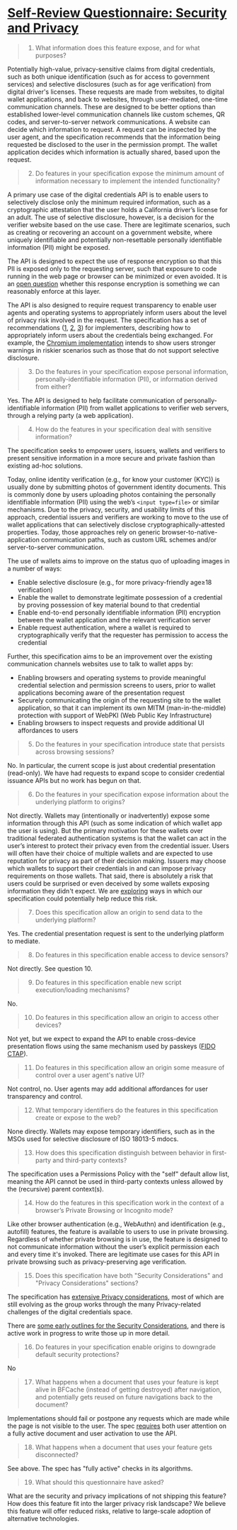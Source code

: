 # [Self-Review Questionnaire: Security and Privacy](https://w3ctag.github.io/security-questionnaire/)

> 01.  What information does this feature expose,
>      and for what purposes?

Potentially high-value, privacy-sensitive claims from digital credentials, such as both unique identification (such as for access to government services) and selective disclosures (such as for age verification) from digital driver's licenses. These requests are made from websites, to digital wallet applications, and back to websites, through user-mediated, one-time communication channels. These are designed to be better options than established lower-level communication channels like custom schemes, QR codes, and server-to-server network communications. A website can decide which information to request. A request can be inspected by the user agent, and the specification recommends that the information being requested be disclosed to the user in the permission prompt. The wallet application decides which information is actually shared, based upon the request.

> 02.  Do features in your specification expose the minimum amount of information
>      necessary to implement the intended functionality?

A primary use case of the digital credentials API is to enable users to selectively disclose only the minimum required information, such as a cryptographic attestation that the user holds a California driver’s license for an adult. The use of selective disclosure, however, is a decision for the verifier website based on the use case. There are legitimate scenarios, such as creating or recovering an account on a government website, where uniquely identifiable and potentially non-resettable personally identifiable information (PII) might be exposed.

The API is designed to expect the use of response encryption so that this PII is exposed only to the requesting server, such that exposure to code running in the web page or browser can be minimized or even avoided. It is an [open question](https://github.com/WICG/digital-identities/issues/109) whether this response encryption is something we can reasonably enforce at this layer.

The API is also designed to require request transparency to enable user agents and operating systems to appropriately inform users about the level of privacy risk involved in the request. The specification has a set of recommendations ([1](https://www.w3.org/TR/digital-credentials/latest/#user-permission-and-transparency), [2](https://www.w3.org/TR/digital-credentials/latest/#mitigating-unnecessary-requests-for-government-credentials), [3](https://www.w3.org/TR/digital-credentials/latest/#mitigating-unnecessary-requests-for-non-government-credentials)) for implementers, describing how to appropriately inform users about the credentials being exchanged. For example, the [Chromium implementation](https://docs.google.com/document/d/1L68tmNXCQXucsCV8eS8CBd_F9FZ6TNwKNOaFkA8RfwI/edit) intends to show users stronger warnings in riskier scenarios such as those that do not support selective disclosure.

> 03.  Do the features in your specification expose personal information,
>      personally-identifiable information (PII), or information derived from
>      either?

Yes. The API is designed to help facilitate communication of personally-identifiable information (PII) from wallet applications to verifier web servers, through a relying party (a web application).

> 04.  How do the features in your specification deal with sensitive information?

The specification seeks to empower users, issuers, wallets and verifiers to present sensitive information in a more secure and private fashion than existing ad-hoc solutions.

Today, online identity verification (e.g., for know your customer (KYC)) is usually done by submitting photos of government identity documents. This is commonly done by users uploading photos containing the personally identifiable information (PII) using the web’s `<input type=file>` or similar mechanisms. Due to the privacy, security, and usability limits of this approach, credential issuers and verifiers are working to move to the use of wallet applications that can selectively disclose cryptographically-attested properties. Today, those approaches rely on generic browser-to-native-application communication paths, such as custom URL schemes and/or server-to-server communication.

The use of wallets aims to improve on the status quo of uploading images in a number of ways:
 * Enable selective disclosure (e.g., for more privacy-friendly age≥18 verification)
 * Enable the wallet to demonstrate legitimate possession of a credential by proving possession of key material bound to that credential
 * Enable end-to-end personally identifiable information (PII) encryption between the wallet application and the relevant verification server
 * Enable request authentication, where a wallet is required to cryptographically verify that the requester has permission to access the credential

Further, this specification aims to be an improvement over the existing communication channels websites use to talk to wallet apps by:
 * Enabling browsers and operating systems to provide meaningful credential selection and permission screens to users, prior to wallet applications becoming aware of the presentation request
 * Securely communicating the origin of the requesting site to the wallet application, so that it can implement its own MITM (man-in-the-middle) protection with support of WebPKI (Web Public Key Infrastructure)
 * Enabling browsers to inspect requests and provide additional UI affordances to users

> 05.  Do the features in your specification introduce state
>      that persists across browsing sessions?

No. In particular, the current scope is just about credential presentation (read-only). We have had requests to expand scope to consider credential issuance APIs but no work has begun on that.

> 06.  Do the features in your specification expose information about the
>      underlying platform to origins?

Not directly. Wallets may (intentionally or inadvertently) expose some information through this API (such as some indication of which wallet app the user is using). But the primary motivation for these wallets over traditional federated authentication systems is that the wallet can act in the user’s interest to protect their privacy even from the credential issuer. Users will often have their choice of multiple wallets and are expected to use reputation for privacy as part of their decision making. Issuers may  choose which wallets to support their credentials in and can impose privacy requirements on those wallets. That said, there is absolutely a risk that users could be surprised or even deceived by some wallets exposing information they didn't expect. We are [exploring](https://github.com/WICG/digital-credentials/issues/117) ways in which our specification could potentially help reduce this risk.

> 07.  Does this specification allow an origin to send data to the underlying
>      platform?

Yes. The credential presentation request is sent to the underlying platform to mediate.

> 08.  Do features in this specification enable access to device sensors?

Not directly. See question 10.

> 09.  Do features in this specification enable new script execution/loading
>      mechanisms?

No.

> 10.  Do features in this specification allow an origin to access other devices?

Not yet, but we expect to expand the API to enable cross-device presentation flows using the same mechanism used by passkeys ([FIDO CTAP](https://fidoalliance.org/specs/fido-v2.2-rd-20230321/fido-client-to-authenticator-protocol-v2.2-rd-20230321.html)).

> 11.  Do features in this specification allow an origin some measure of control over
>      a user agent's native UI?

Not control, no. User agents may add additional affordances for user transparency and control.

> 12.  What temporary identifiers do the features in this specification create or
>      expose to the web?

None directly. Wallets may expose temporary identifiers, such as in the MSOs used for selective disclosure of ISO 18013-5 mdocs.

> 13.  How does this specification distinguish between behavior in first-party and
>      third-party contexts?

The specification uses a Permissions Policy with the "self" default allow list, meaning the API cannot be used in third-party contexts unless allowed by the (recursive) parent context(s).

> 14.  How do the features in this specification work in the context of a browser’s
>      Private Browsing or Incognito mode?

Like other browser authentication (e.g., WebAuthn) and identification (e.g., autofill) features, the feature is available to users to use in private browsing. Regardless of whether private browsing is in use, the feature is designed to not communicate information without the user’s explicit permission each and every time it's invoked. There are legitimate use cases for this API in private browsing such as privacy-preserving age verification.

> 15.  Does this specification have both "Security Considerations" and "Privacy
>      Considerations" sections?

The specification has [extensive Privacy considerations](https://w3c-fedid.github.io/digital-credentials/#privacy-considerations), most of which are still evolving as the group works through the many Privacy-related challenges of the digital credentials space.

There are [some early outlines for the Security Considerations](https://w3c-fedid.github.io/digital-credentials/#security-considerations), and there is active work in progress to write those up in more detail.

> 16.  Do features in your specification enable origins to downgrade default
>      security protections?

No

> 17.  What happens when a document that uses your feature is kept alive in BFCache
>      (instead of getting destroyed) after navigation, and potentially gets reused
>      on future navigations back to the document?

Implementations should fail or postpone any requests which are made while the page is not visible to the user. The spec [requires](https://www.w3.org/TR/digital-credentials/latest/#discoverfromexternalsource-origin-options-sameoriginwithancestors-internal-method) both user attention on a fully active document and user activation to use the API.

> 18.  What happens when a document that uses your feature gets disconnected?

See above. The spec has "fully active" checks in its algorithms.

> 19.  What should this questionnaire have asked?

What are the security and privacy implications of not shipping this feature? How does this feature fit into the larger privacy risk landscape? We believe this feature will offer reduced risks, relative to large-scale adoption of alternative technologies.

